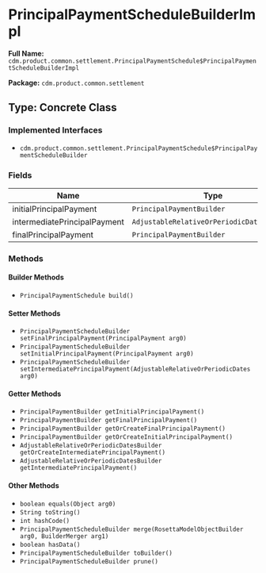 # PrincipalPaymentScheduleBuilderImpl

**Full Name:** `cdm.product.common.settlement.PrincipalPaymentSchedule$PrincipalPaymentScheduleBuilderImpl`

**Package:** `cdm.product.common.settlement`

## Type: Concrete Class

### Implemented Interfaces

- `cdm.product.common.settlement.PrincipalPaymentSchedule$PrincipalPaymentScheduleBuilder`

### Fields

| Name | Type | Description |
|------|------|-------------|
| initialPrincipalPayment | `PrincipalPaymentBuilder` |  |
| intermediatePrincipalPayment | `AdjustableRelativeOrPeriodicDatesBuilder` |  |
| finalPrincipalPayment | `PrincipalPaymentBuilder` |  |

### Methods

#### Builder Methods

- `PrincipalPaymentSchedule build()`

#### Setter Methods

- `PrincipalPaymentScheduleBuilder setFinalPrincipalPayment(PrincipalPayment arg0)`
- `PrincipalPaymentScheduleBuilder setInitialPrincipalPayment(PrincipalPayment arg0)`
- `PrincipalPaymentScheduleBuilder setIntermediatePrincipalPayment(AdjustableRelativeOrPeriodicDates arg0)`

#### Getter Methods

- `PrincipalPaymentBuilder getInitialPrincipalPayment()`
- `PrincipalPaymentBuilder getFinalPrincipalPayment()`
- `PrincipalPaymentBuilder getOrCreateFinalPrincipalPayment()`
- `PrincipalPaymentBuilder getOrCreateInitialPrincipalPayment()`
- `AdjustableRelativeOrPeriodicDatesBuilder getOrCreateIntermediatePrincipalPayment()`
- `AdjustableRelativeOrPeriodicDatesBuilder getIntermediatePrincipalPayment()`

#### Other Methods

- `boolean equals(Object arg0)`
- `String toString()`
- `int hashCode()`
- `PrincipalPaymentScheduleBuilder merge(RosettaModelObjectBuilder arg0, BuilderMerger arg1)`
- `boolean hasData()`
- `PrincipalPaymentScheduleBuilder toBuilder()`
- `PrincipalPaymentScheduleBuilder prune()`

